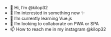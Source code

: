 - 👋 Hi, I’m @kilop32
- 👀 I’m interested in something new ✨
- 🌱 I’m currently learning Vue.js
- 💞️ I’m looking to collaborate on PWA or SPA 
- 📫 How to reach me in my instagram @kilop32

<!---
kilop32/kilop32 is a ✨ special ✨ repository because its `README.md` (this file) appears on your GitHub profile.
You can click the Preview link to take a look at your changes.
--->
